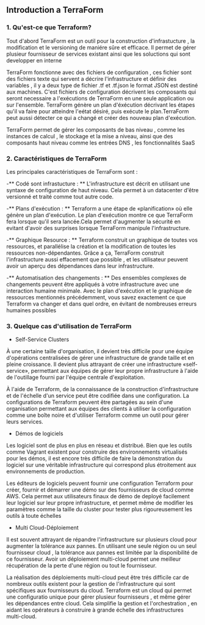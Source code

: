 ## Introduction a TerraForm 

### 1. Qu'est-ce que Terraform?

Tout d'abord TerraForm est un outil pour la construction d'infrastucture  , la modification et le versioning de maniére sûre et efficace. Il permet de gérer plusieur fournisseur de services existant ainsi que les soluctions qui sont developper en interne 

TerraForm fonctionne avec des fichiers de configuration , ces fichier sont des fichiers texte qui servent a décrire l'infrastructure et définir des variables , il y a deux type de fichier .tf et .tf.json le format JSON est destiné aux machines. C'est fichiers de configuration décrivent les composants qui seront necessaire a l'exécutions de TerraForm en une seule application ou sur l'ensemble. TerraForm génère un plan d'éxécution décrivant les étapes qu'il va faire pour atteindre l'eétat désiré, puis exécute le plan.TerraForm peut aussi détecter ce qui a changé et créer des nouveau plan d'exécution.

TerraForm permet de gérer les composants de bas niveau , comme les instances de calcul , le stockage et la mise a niveau, ainsi que des composants haut niveau comme les entrées DNS , les fonctionnalités SaaS 

### 2. Caractéristiques de TerraForm 

Les principales caractéristiques de TerraForm sont : 

-** Codé sont infrastucture : ** L'infrastructure est décrit en utilisant une syntaxe de configuration de haut niveau. Cela permet à un datacenter d'être versionné et traité comme tout autre code.

-** Plans d'exécution : ** Terraform a une étape de «planification» où elle génère un plan d'exécution. Le plan d'exécution montre ce que TerraForm fera lorsque qu'il sera lancée.Cela permet d'augmenter la sécurité en evitant d'avoir des surprises lorsque TerraForm manipule l'infrastructure.

-** Graphique Resource : ** Terraform construit un graphique de toutes vos ressources, et parallélise la création et la modification de toutes les ressources non-dépendantes. Grâce a ça, TerraForm construit l'infrastructure aussi effacement que possible , et les utilisateur peuvent avoir un aperçu des dépendances dans leur infrastructure.

-** Automatisation des changements : ** Des ensembles complexes de changements peuvent être appliqués à votre infrastructure avec une interaction humaine minimale. Avec le plan d'exécution et le graphique de ressources mentionnés précédemment, vous savez exactement ce que Terraform va changer et dans quel ordre, en évitant de nombreuses erreurs humaines possibles

### 3. Quelque cas d'utilisation de TerraForm 

- Self-Service Clusters

À une certaine taille d'organisation, il devient très difficile pour une équipe d'opérations centralisées de gérer une infrastructure de grande taille et en pleine croissance. Il devient plus attrayant de créer une infrastructure «self-service», permettant aux équipes de gérer leur propre infrastructure à l'aide de l'outillage fourni par l'équipe centrale d'exploitation. 


À l'aide de Terraform, de la connaissance de la construction d'infrastructure et de l'échelle d'un service peut être codifiée dans une configuration. La configurations de Terraform peuvent être partagées au sein d'une organisation permettant aux équipes des clients à utiliser la configuration comme une boîte noire et d'utiliser Terraform comme un outil pour gérer leurs services.

- Démos de logiciels

Les logiciel sont de plus en plus en réseau et distribué. Bien que les outils comme Vagrant existent pour construire des environnements virtualisés pour les démos, il est encore très difficile de faire la démonstration du logiciel sur une véritable infrastructure qui correspond plus étroitement aux environnements de production.


Les éditeurs de logiciels peuvent fournir une configuration Terraform pour créer, fournir et démarrer une démo sur des fournisseurs de cloud comme AWS. Cela permet aux utilisateurs finaux de démo de deployé facilement leur logiciel sur leur propre infrastructure, et permet même de modifier les paramètres comme la taille du cluster pour tester plus rigoureusement les outils à toute échelles 

- Multi Cloud-Déploiement

Il est souvent attrayant de répandre l'infrastructure sur plusieurs cloud ​​pour augmenter la tolérance aux pannes. En utilisant une seule région ou un seul fournisseur cloud , la tolérance aux pannes est limitée par la disponibilité de ce fournisseur. Avoir un déploiement multi-cloud permet une meilleur récupération de la perte d'une région ou tout le fournisseur.

La réalisation des déploiements multi-cloud peut être trés difficile car de nombreux outils existent pour la gestion de l'infrastructure qui sont spécifiques aux fournisseurs du cloud. Terraform est un cloud qui permet une configuratio unique pour gérer plusieur fournisseurs , et même gérer les dépendances entre cloud. Cela simplifie la gestion et l'orchestration , en aidant les opérateurs à construire à grande échelle des infrastructures multi-cloud.




